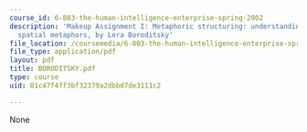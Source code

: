 ```yaml
---
course_id: 6-803-the-human-intelligence-enterprise-spring-2002
description: 'Makeup Assignment I: Metaphoric structuring: understanding time through
  spatial metaphors, by Lera Boroditsky'
file_location: /coursemedia/6-803-the-human-intelligence-enterprise-spring-2002/01c47f4ff3bf32379a2dbbd7de3111c2_BORODITSKY.pdf
file_type: application/pdf
layout: pdf
title: BORODITSKY.pdf
type: course
uid: 01c47f4ff3bf32379a2dbbd7de3111c2

---
```

None